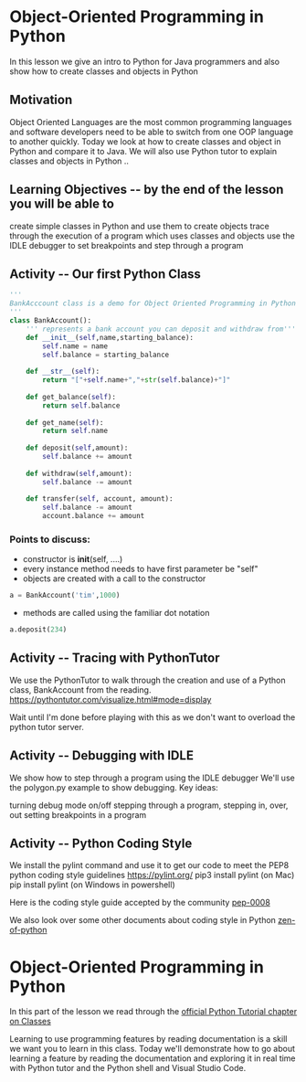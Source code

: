 # Object-Oriented Programming in Python

In this lesson we give an intro to Python for Java programmers
and also show how to create classes and objects in Python

## Motivation
Object Oriented Languages are the most common programming languages and software developers need to be able to switch from one OOP language to another quickly. Today we look at how to create classes and object in Python and compare it to Java.
We will also use Python tutor to explain classes and objects in Python ..


## Learning Objectives -- by the end of the lesson you will be able to
create simple classes in Python and use them to create objects
trace through the execution of a program which uses classes and objects
use the IDLE debugger to set breakpoints and step through a program



## Activity -- Our first Python Class
``` python
'''
BankAcccount class is a demo for Object Oriented Programming in Python
'''
class BankAccount():
    ''' represents a bank account you can deposit and withdraw from'''
    def __init__(self,name,starting_balance):
        self.name = name
        self.balance = starting_balance
        
    def __str__(self):
        return "["+self.name+","+str(self.balance)+"]"
    
    def get_balance(self):
        return self.balance
    
    def get_name(self):
        return self.name
    
    def deposit(self,amount):
        self.balance += amount
        
    def withdraw(self,amount):
        self.balance -= amount
        
    def transfer(self, account, amount):
        self.balance -= amount
        account.balance += amount
```

### Points to discuss:

* constructor is __init__(self, ....)
* every instance method needs to have first parameter be "self"
* objects are created with a call to the constructor
``` python 
a = BankAccount('tim',1000)
```
* methods are called using the familiar dot notation
``` python
a.deposit(234)
```



## Activity -- Tracing with PythonTutor
We use the PythonTutor to walk through the creation and use of a Python class, BankAccount from the reading.
https://pythontutor.com/visualize.html#mode=display

Wait until I'm done before playing with this as we don't want to overload the python tutor server.



## Activity -- Debugging with IDLE
We show how to step through a program using the IDLE debugger
We'll use the polygon.py example to show debugging.
Key ideas:

turning debug mode on/off
stepping through a program, stepping in, over, out
setting breakpoints in a program

## Activity -- Python Coding Style
We install the pylint command and use it to get our code to meet the PEP8 python coding style guidelines
https://pylint.org/
pip3 install pylint     (on Mac)
pip install pylint    (on Windows in powershell)

Here is the coding style guide accepted by the community
[pep-0008](https://www.python.org/dev/peps/pep-0008/)

We also look over some other documents about coding style in Python
[zen-of-python](https://docs.python-guide.org/writing/style/#zen-of-python)


# Object-Oriented Programming in Python
In this part of the lesson we read through the [official Python Tutorial chapter on Classes](https://docs.python.org/3/tutorial/classes.html#a-first-look-at-classes) 

Learning to use programming features by reading documentation is a skill we want you to learn in this class.
Today we'll demonstrate how to go about learning a feature by reading the documentation and exploring it in real time
with Python tutor and the Python shell and Visual Studio Code.

